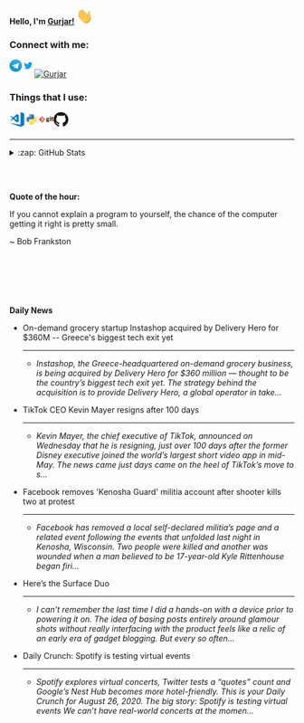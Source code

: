 #### Hello, I'm [Gurjar!](https://GurjarKing.github.io) <img src="https://raw.githubusercontent.com/ABSphreak/ABSphreak/master/gifs/Hi.gif" width="30px"></h2>


### Connect with me:

[<img align="left" alt="Gurjar | Telegram" width="22px" src="https://raw.githubusercontent.com/github/explore/80688e429a7d4ef2fca1e82350fe8e3517d3494d/topics/telegram/telegram.png" />][Telegram]
[<img align="left" alt="Gurjar | Twitter" width="22px" src="https://raw.githubusercontent.com/github/explore/80688e429a7d4ef2fca1e82350fe8e3517d3494d/topics/twitter/twitter.png" />][Twitter]

<br > <a href="https://github.com/GurjarKing"><img src="https://komarev.com/ghpvc/?username=GurjarKing" alt="Gurjar" /></a> <br />

<!-- <br >

![](https://visitor-badge.glitch.me/badge?page_id=GurjarKing)

<br /> -->

### Things that I use:

[<img align="left" alt="Visual Studio Code" width="26px" src="https://raw.githubusercontent.com/github/explore/80688e429a7d4ef2fca1e82350fe8e3517d3494d/topics/visual-studio-code/visual-studio-code.png" />][VSCode]
[<img align="left" alt="Python" width="26px" src="https://raw.githubusercontent.com/github/explore/80688e429a7d4ef2fca1e82350fe8e3517d3494d/topics/python/python.png" />][Python]
[<img align="left" alt="Git" width="26px" src="https://raw.githubusercontent.com/github/explore/80688e429a7d4ef2fca1e82350fe8e3517d3494d/topics/git/git.png" />][Git]
[<img align="left" alt="GitHub" width="26px" src="https://raw.githubusercontent.com/github/explore/78df643247d429f6cc873026c0622819ad797942/topics/github/github.png" />][Github]

<br />
<br />

---
<details>
  <summary>:zap: GitHub Stats</summary>

<img align="left" alt="Gurjar's Github Stats" src="https://github-readme-stats.vercel.app/api?username=GurjarKing&show_icons=true&hide_border=true&count_private=true&include_all_commit=true&theme=algolia" />

</details>

<!-- ### 🔔 My latest tweet
<a href="https://twitter.com/Gurjar_King43" target="_blank">
	<img src="https://github.com/GurjarKing/GurjarKing/raw/master/tweet.png" width="70%" align="center" alt="Click to view on Twitter" title="My latest tweet, as an image"/>
</a> -->
<br>

<pre>

</pre>

**Quote of the hour:**

If you cannot explain a program to yourself, the chance of the
computer getting it right is pretty small.

~ Bob Frankston
<pre>

</pre>
<br>
<pre>


</pre>
<strong>Daily News</strong>
  
  - On-demand grocery startup Instashop acquired by Delivery Hero for $360M -- Greece's biggest tech exit yet
     <hr/>
     
      - *Instashop, the Greece-headquartered on-demand grocery business, is being acquired by Delivery Hero for $360 million — thought to be the country’s biggest tech exit yet. The strategy behind the acquisition is to provide Delivery Hero, a global operator in take…*
     
  - TikTok CEO Kevin Mayer resigns after 100 days
      <hr/>
      
      - *Kevin Mayer, the chief executive of TikTok, announced on Wednesday that he is resigning, just over 100 days after the former Disney executive joined the world’s largest short video app in mid-May. The news came just days came on the heel of TikTok’s move to s…*
      
  - Facebook removes 'Kenosha Guard' militia account after shooter kills two at protest
      <hr/>
      
      - *Facebook has removed a local self-declared militia’s page and a related event following the events that unfolded last night in Kenosha, Wisconsin. Two people were killed and another was wounded when a man believed to be 17-year-old Kyle Rittenhouse began firi…*
      
  - Here’s the Surface Duo
      <hr/>
      
      - *I can’t remember the last time I did a hands-on with a device prior to powering it on. The idea of basing posts entirely around glamour shots without really interfacing with the product feels like a relic of an early era of gadget blogging. But every so often…*
       
  - Daily Crunch: Spotify is testing virtual events
      <hr/>
       
       - *Spotify explores virtual concerts, Twitter tests a “quotes” count and Google’s Nest Hub becomes more hotel-friendly. This is your Daily Crunch for August 26, 2020. The big story: Spotify is testing virtual events We can’t have real-world concerts at the momen…*
      

<br />

[VSCode]: https://code.visualstudio.com/
[Python]: https://www.python.org/
[Git]: https://git-scm.com/
[Github]: https://github.com/
[Telegram]: https://t.me/Gurjar_King/
[Twitter]: https://twitter.com/Gurjar_King43/
